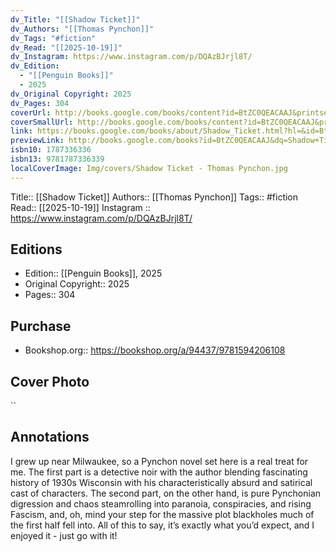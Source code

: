 ```yaml
---
dv_Title: "[[Shadow Ticket]]"
dv_Authors: "[[Thomas Pynchon]]"
dv_Tags: "#fiction"
dv_Read: "[[2025-10-19]]"
dv_Instagram: https://www.instagram.com/p/DQAzBJrjl8T/
dv_Edition:
  - "[[Penguin Books]]"
  - 2025
dv_Original Copyright: 2025
dv_Pages: 304
coverUrl: http://books.google.com/books/content?id=BtZC0QEACAAJ&printsec=frontcover&img=1&zoom=1&source=gbs_api
coverSmallUrl: http://books.google.com/books/content?id=BtZC0QEACAAJ&printsec=frontcover&img=1&zoom=5&source=gbs_api
link: https://books.google.com/books/about/Shadow_Ticket.html?hl=&id=BtZC0QEACAAJ
previewLink: http://books.google.com/books?id=BtZC0QEACAAJ&dq=Shadow+Ticket&hl=&as_pt=BOOKS&cd=1&source=gbs_api
isbn10: 1787336336
isbn13: 9781787336339
localCoverImage: Img/covers/Shadow Ticket - Thomas Pynchon.jpg
---
```

Title:: [[Shadow Ticket]]
Authors:: [[Thomas Pynchon]]
Tags:: #fiction 
Read:: [[2025-10-19]]
Instagram :: https://www.instagram.com/p/DQAzBJrjl8T/
## Editions
- Edition:: [[Penguin Books]], 2025
- Original Copyright:: 2025
- Pages:: 304
## Purchase
* Bookshop.org:: https://bookshop.org/a/94437/9781594206108

## Cover Photo

``

## Annotations
I grew up near Milwaukee, so a Pynchon novel set here is a real treat for me. The first part is a detective noir with the author blending fascinating history of 1930s Wisconsin with his characteristically absurd and satirical cast of characters. The second part, on the other hand, is pure Pynchonian digression and chaos steamrolling into paranoia, conspiracies, and rising Fascism, and, oh, mind your step for the massive plot blackholes much of the first half fell into. All of this to say, it’s exactly what you’d expect, and I enjoyed it - just go with it!